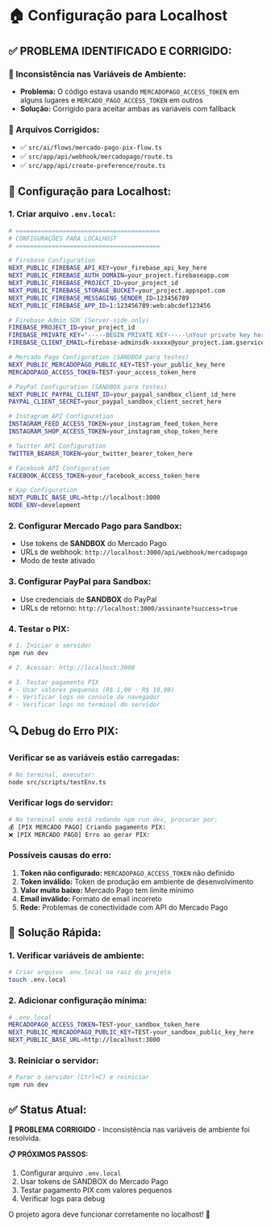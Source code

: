 # 🏠 Configuração para Localhost

## ✅ **PROBLEMA IDENTIFICADO E CORRIGIDO:**

### **🔧 Inconsistência nas Variáveis de Ambiente:**
- **Problema:** O código estava usando `MERCADOPAGO_ACCESS_TOKEN` em alguns lugares e `MERCADO_PAGO_ACCESS_TOKEN` em outros
- **Solução:** Corrigido para aceitar ambas as variáveis com fallback

### **📝 Arquivos Corrigidos:**
- ✅ `src/ai/flows/mercado-pago-pix-flow.ts`
- ✅ `src/app/api/webhook/mercadopago/route.ts`
- ✅ `src/app/api/create-preference/route.ts`

## 🔧 **Configuração para Localhost:**

### **1. Criar arquivo `.env.local`:**
```bash
# ========================================
# CONFIGURAÇÕES PARA LOCALHOST
# ========================================

# Firebase Configuration
NEXT_PUBLIC_FIREBASE_API_KEY=your_firebase_api_key_here
NEXT_PUBLIC_FIREBASE_AUTH_DOMAIN=your_project.firebaseapp.com
NEXT_PUBLIC_FIREBASE_PROJECT_ID=your_project_id
NEXT_PUBLIC_FIREBASE_STORAGE_BUCKET=your_project.appspot.com
NEXT_PUBLIC_FIREBASE_MESSAGING_SENDER_ID=123456789
NEXT_PUBLIC_FIREBASE_APP_ID=1:123456789:web:abcdef123456

# Firebase Admin SDK (Server-side only)
FIREBASE_PROJECT_ID=your_project_id
FIREBASE_PRIVATE_KEY="-----BEGIN PRIVATE KEY-----\nYour private key here\n-----END PRIVATE KEY-----\n"
FIREBASE_CLIENT_EMAIL=firebase-adminsdk-xxxxx@your_project.iam.gserviceaccount.com

# Mercado Pago Configuration (SANDBOX para testes)
NEXT_PUBLIC_MERCADOPAGO_PUBLIC_KEY=TEST-your_public_key_here
MERCADOPAGO_ACCESS_TOKEN=TEST-your_access_token_here

# PayPal Configuration (SANDBOX para testes)
NEXT_PUBLIC_PAYPAL_CLIENT_ID=your_paypal_sandbox_client_id_here
PAYPAL_CLIENT_SECRET=your_paypal_sandbox_client_secret_here

# Instagram API Configuration
INSTAGRAM_FEED_ACCESS_TOKEN=your_instagram_feed_token_here
INSTAGRAM_SHOP_ACCESS_TOKEN=your_instagram_shop_token_here

# Twitter API Configuration
TWITTER_BEARER_TOKEN=your_twitter_bearer_token_here

# Facebook API Configuration
FACEBOOK_ACCESS_TOKEN=your_facebook_access_token_here

# App Configuration
NEXT_PUBLIC_BASE_URL=http://localhost:3000
NODE_ENV=development
```

### **2. Configurar Mercado Pago para Sandbox:**
- Use tokens de **SANDBOX** do Mercado Pago
- URLs de webhook: `http://localhost:3000/api/webhook/mercadopago`
- Modo de teste ativado

### **3. Configurar PayPal para Sandbox:**
- Use credenciais de **SANDBOX** do PayPal
- URLs de retorno: `http://localhost:3000/assinante?success=true`

### **4. Testar o PIX:**
```bash
# 1. Iniciar o servidor
npm run dev

# 2. Acessar: http://localhost:3000

# 3. Testar pagamento PIX
# - Usar valores pequenos (R$ 1,00 - R$ 10,00)
# - Verificar logs no console do navegador
# - Verificar logs no terminal do servidor
```

## 🔍 **Debug do Erro PIX:**

### **Verificar se as variáveis estão carregadas:**
```bash
# No terminal, executar:
node src/scripts/testEnv.ts
```

### **Verificar logs do servidor:**
```bash
# No terminal onde está rodando npm run dev, procurar por:
💰 [PIX MERCADO PAGO] Criando pagamento PIX:
❌ [PIX MERCADO PAGO] Erro ao gerar PIX:
```

### **Possíveis causas do erro:**
1. **Token não configurado:** `MERCADOPAGO_ACCESS_TOKEN` não definido
2. **Token inválido:** Token de produção em ambiente de desenvolvimento
3. **Valor muito baixo:** Mercado Pago tem limite mínimo
4. **Email inválido:** Formato de email incorreto
5. **Rede:** Problemas de conectividade com API do Mercado Pago

## 🚀 **Solução Rápida:**

### **1. Verificar variáveis de ambiente:**
```bash
# Criar arquivo .env.local na raiz do projeto
touch .env.local
```

### **2. Adicionar configuração mínima:**
```bash
# .env.local
MERCADOPAGO_ACCESS_TOKEN=TEST-your_sandbox_token_here
NEXT_PUBLIC_MERCADOPAGO_PUBLIC_KEY=TEST-your_sandbox_public_key_here
NEXT_PUBLIC_BASE_URL=http://localhost:3000
```

### **3. Reiniciar o servidor:**
```bash
# Parar o servidor (Ctrl+C) e reiniciar
npm run dev
```

## ✅ **Status Atual:**

**🔧 PROBLEMA CORRIGIDO** - Inconsistência nas variáveis de ambiente foi resolvida.

**📋 PRÓXIMOS PASSOS:**
1. Configurar arquivo `.env.local`
2. Usar tokens de SANDBOX do Mercado Pago
3. Testar pagamento PIX com valores pequenos
4. Verificar logs para debug

O projeto agora deve funcionar corretamente no localhost! 🎉
